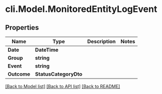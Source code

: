 # cli.Model.MonitoredEntityLogEvent

## Properties

Name | Type | Description | Notes
------------ | ------------- | ------------- | -------------
**Date** | **DateTime** |  | 
**Group** | **string** |  | 
**Event** | **string** |  | 
**Outcome** | **StatusCategoryDto** |  | 

[[Back to Model list]](../README.md#documentation-for-models) [[Back to API list]](../README.md#documentation-for-api-endpoints) [[Back to README]](../README.md)


